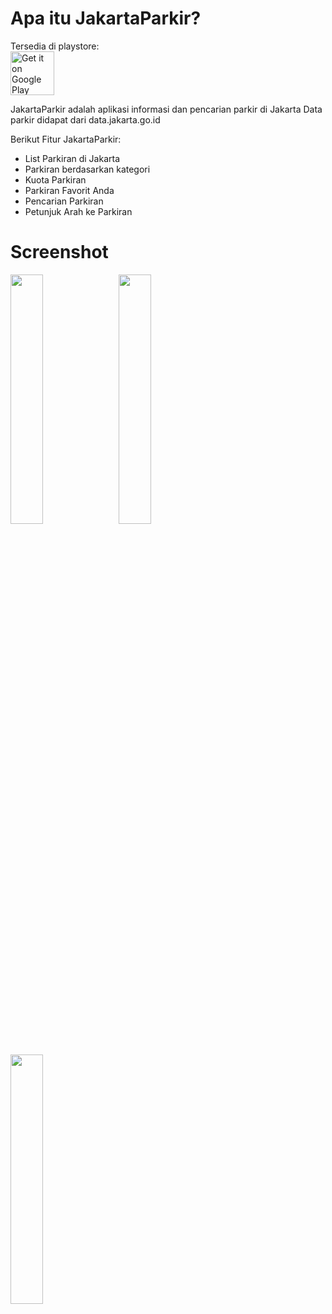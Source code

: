 
# Apa itu JakartaParkir?

Tersedia di playstore: <br>
<a href="https://play.google.com/store/apps/details?id=io.github.adamnain.jakartaparkir"><img alt="Get it on Google Play" src="https://play.google.com/intl/en_us/badges/images/generic/en-play-badge.png" height=70px /></a>


JakartaParkir adalah aplikasi informasi dan pencarian parkir di Jakarta
Data parkir didapat dari data.jakarta.go.id

Berikut Fitur JakartaParkir:

- List Parkiran di Jakarta
- Parkiran berdasarkan kategori
- Kuota Parkiran
- Parkiran Favorit Anda
- Pencarian Parkiran
- Petunjuk Arah ke Parkiran



# Screenshot
<img src="https://github.com/adamnain/JakartaParkir/blob/master/ss/2.png" width="32%">&nbsp;&nbsp;
<img src="https://github.com/adamnain/JakartaParkir/blob/master/ss/1.png" width="32%">&nbsp;&nbsp;
<img src="https://github.com/adamnain/JakartaParkir/blob/master/ss/3.png" width="32%">&nbsp;&nbsp;

